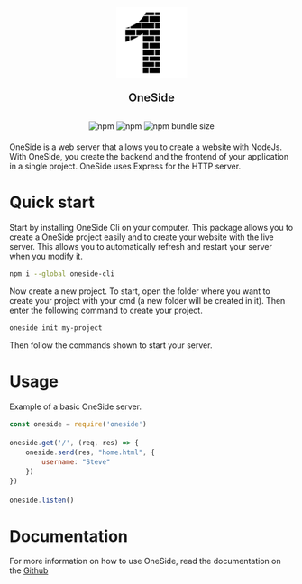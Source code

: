 <div align="center" style="margin-bottom: 20px">
    <a href="https://github.com/Marius-brt/oneside-js">
        <img src="https://raw.githubusercontent.com/Marius-brt/oneside-js/master/logo.png" alt="Logo" width="125">
    </a>
    <p style="font-size: 20px; font-weight: 600; margin-bottom: 30px">OneSide</p>
    <img alt="npm" src="https://img.shields.io/npm/v/oneside">
    <img alt="npm" src="https://img.shields.io/npm/dw/oneside">
    <img alt="npm bundle size" src="https://img.shields.io/bundlephobia/min/oneside">
</div>

OneSide is a web server that allows you to create a website with NodeJs. With OneSide, you create the backend and the frontend of your application in a single project. OneSide uses Express for the HTTP server.

# Quick start

Start by installing OneSide Cli on your computer. This package allows you to create a OneSide project easily and to create your website with the live server. This allows you to automatically refresh and restart your server when you modify it.

```bash
npm i --global oneside-cli
```

Now create a new project. To start, open the folder where you want to create your project with your cmd (a new folder will be created in it). Then enter the following command to create your project.

```bash
oneside init my-project
```

Then follow the commands shown to start your server.

# Usage

Example of a basic OneSide server.

```js
const oneside = require('oneside')

oneside.get('/', (req, res) => {
    oneside.send(res, "home.html", {
        username: "Steve"
    })
})

oneside.listen()
```

# Documentation

For more information on how to use OneSide, read the documentation on the [Github](https://github.com/Marius-brt/oneside-js)
